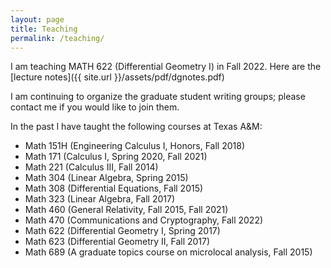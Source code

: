 ```yaml
---
layout: page
title: Teaching
permalink: /teaching/
---
```


I am teaching MATH 622 (Differential Geometry I) in Fall 2022.  Here are the [lecture notes]({{ site.url }}/assets/pdf/dgnotes.pdf)

I am continuing to organize the graduate student writing groups;
please contact me if you would like to join them.

In the past I have taught the following courses at Texas A&amp;M:
<ul class="paragraph-text">
  <li>Math 151H (Engineering Calculus I, Honors, Fall 2018)</li>
  <li>Math 171 (Calculus I, Spring 2020, Fall 2021)</li>
  <li>Math 221 (Calculus III, Fall 2014)</li>
  <li>Math 304 (Linear Algebra, Spring 2015)</li>
  <li>Math 308 (Differential Equations, Fall 2015)</li>
  <li>Math 323 (Linear Algebra, Fall 2017)</li>
  <li>Math 460 (General Relativity, Fall 2015, Fall 2021)</li>
  <li>Math 470 (Communications and Cryptography, Fall 2022)</li>
  <li>Math 622 (Differential Geometry I, Spring 2017)</li>
  <li>Math 623 (Differential Geometry II, Fall 2017)</li>
  <li>Math 689 (A graduate topics course on microlocal analysis, Fall 2015)</li>
</ul>   
